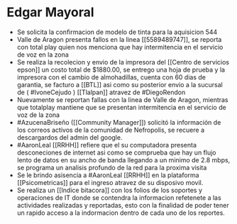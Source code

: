 # Edgar Mayoral
- Se solicita la confirmacion de modelo de tinta para la aquisicion 544
- Valle de Aragon presenta fallos en la linea [[5589489747]], se reporta con total play quien nos menciona que hay intermitencia en el servicio de voz en la zona 
- Se realiza la recolecion y envio de la impresora del [[Centro de servicios epson]] un costo total de $1880.00, se entrego una hoja de prueba y la impresora con el cambio de almohadillas, cuenta con 60 dias de garantia, se facturo a [[BTL]] asi como su posterior envio a la sucursal de ( #IvoneCejudo ) [[Tlalpan]] atravez de #DiegoRendon  
- Nuevamente se reportan fallas con la linea de Valle de Aragon, mientras que totalplay mantiene que se presentan intermitencia en el servicio de voz de la zona
- #AzucenaBriseño ([[Community Manager]]) solicitó la información de los correos activos de la comunidad de Nefropolis, se recuere a descargardos del admin del google.
- #AaronLeal [[RRHH]] refiere que el su computadora presenta desconeciones de internet asi como se comprueba que hay un flujo lento de datos en su ancho de banda llegando a un minimo de 2.8 mbps, se programa un analisis profundo de la red para la proxima visita
- Se le brindo asisencia a #AaronLeal [[RRHH]] en la plataforma [[Psicometricas]] para el ingreso atravez de su disposivo movil.
- Se realiza un [[Indice bitacora]] con los folios de los soportes y operaciones de IT donde se contendra la informacion refetenete a las actividades realizadas y reportadas, esto con la finalidad de poder tener un rapido acceso a la indormacion dentro de cada uno de los reportes.